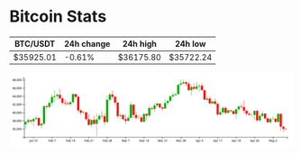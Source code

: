# Bitcoin Stats

BTC/USDT|24h change|24h high|24h low|
|---|---|---|---|
|$35925.01|-0.61%|$36175.80|$35722.24|

<img src="./chart.svg">
